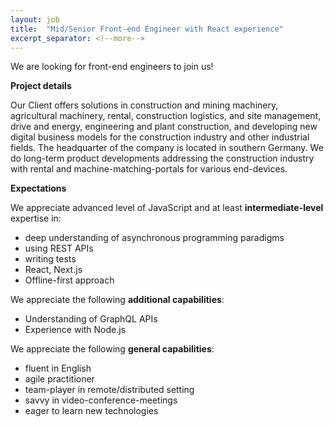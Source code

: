 ```yaml
---
layout: job
title:  "Mid/Senior Front-end Engineer with React experience"
excerpt_separator: <!--more-->
---
```


We are looking for front-end engineers to join us!

<!--more-->

**Project details**

Our Client offers solutions in construction and mining machinery, agricultural machinery, rental, construction logistics, and site management, drive and energy, engineering and plant construction, and developing new digital business models for the construction industry and other industrial fields. The headquarter of the company is located in southern Germany. We do long-term product developments addressing the construction industry with rental and machine-matching-portals for various end-devices.

**Expectations**

We appreciate advanced level of JavaScript and at least **intermediate-level** expertise in:

*   deep understanding of asynchronous programming paradigms
*   using REST APIs
*   writing tests
*   React, Next.js
*   Offline-first approach

We appreciate the following **additional capabilities**:

*   Understanding of GraphQL APIs
*   Experience with Node.js

We appreciate the following **general capabilities**:

*   fluent in English
*   agile practitioner
*   team-player in remote/distributed setting
*   savvy in video-conference-meetings
*   eager to learn new technologies
